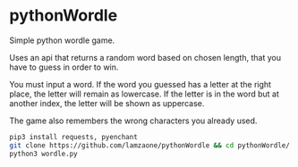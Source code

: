 # pythonWordle
Simple python wordle game.

Uses an api that returns a random word based on chosen length, that you have to guess in order to win.

You must input a word.
If the word you guessed has a letter at the right place, the letter will remain as lowercase. If the letter is in the word but at another index, the letter will be shown as uppercase.

The game also remembers the wrong characters you already used.

```bash
pip3 install requests, pyenchant
git clone https://github.com/lamzaone/pythonWordle && cd pythonWordle/
python3 wordle.py
```
